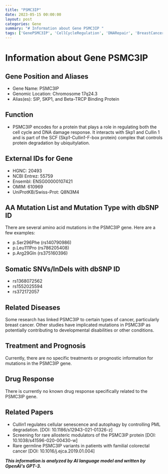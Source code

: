 ```yaml
---
title: "PSMC3IP"
date: 2023-05-15 00:00:00
layout: post
categories: Gene
summary: "# Information about Gene PSMC3IP "
tags: ['GenePSMC3IP', 'CellCycleRegulation', 'DNARepair', 'BreastCancer', 'DevelopmentalDisabilities', 'SomaticMutations', 'TreatmentPrognosis', 'DrugResponse']
---
```


# Information about Gene PSMC3IP 

## Gene Position and Aliases
- Gene Name: PSMC3IP
- Genomic Location: Chromosome 17q24.3
- Alias(es): SIP, SKP1, and Beta-TRCP Binding Protein 

## Function
- PSMC3IP encodes for a protein that plays a role in regulating both the cell cycle and DNA damage response. It interacts with Skp1 and Cullin 1 and is part of the SCF (Skp1-Cullin1-F-box protein) complex that controls protein degradation by ubiquitylation. 

## External IDs for Gene
- HGNC: 20493
- NCBI Entrez: 55759
- Ensembl: ENSG00000107421
- OMIM: 610969
- UniProtKB/Swiss-Prot: Q8N3M4

## AA Mutation List and Mutation Type with dbSNP ID
There are several amino acid mutations in the PSMC3IP gene. Here are a few examples:
- p.Ser296Phe (rs140790986)
- p.Leu111Pro (rs786205408)
- p.Arg29Gln (rs375160396)

## Somatic SNVs/InDels with dbSNP ID
- rs1368072562  
- rs1552025594
- rs372172057

## Related Diseases
Some research has linked PSMC3IP to certain types of cancer, particularly breast cancer. Other studies have implicated mutations in PSMC3IP as potentially contributing to developmental disabilities or other conditions. 

## Treatment and Prognosis
Currently, there are no specific treatments or prognostic information for mutations in the PSMC3IP gene. 

## Drug Response
There is currently no known drug response specifically related to the PSMC3IP gene. 

## Related Papers
- Cullin1 regulates cellular senescence and autophagy by controlling PML degradation. [DOI: 10.1186/s12943-021-01326-z]
- Screening for rare allosteric modulators of the PSMC3IP protein [DOI: 10.1038/s41596-020-00430-w]
- Rare germline PSMC3IP variants in patients with familial colorectal cancer [DOI: 10.1016/j.ejca.2019.01.004]

**_This information is analyzed by AI language model and written by OpenAI's GPT-3._**